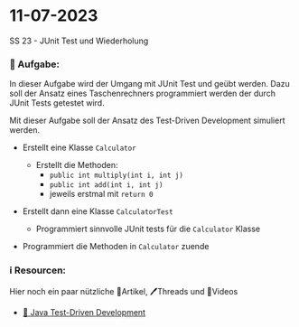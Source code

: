 # 11-07-2023
SS 23 - JUnit Test und Wiederholung

### 📝 Aufgabe:

In dieser Aufgabe wird der Umgang mit JUnit Test und geübt werden. Dazu soll der Ansatz eines Taschenrechners programmiert werden der durch JUnit Tests getestet wird.

Mit dieser Aufgabe soll der Ansatz des Test-Driven Development simuliert werden.

- Erstellt eine Klasse ```Calculator```
  - Erstellt die Methoden:
    - ```public int multiply(int i, int j)```
    - ```public int add(int i, int j)```
    - jeweils erstmal mit ```return 0```
    

- Erstellt dann eine Klasse ```CalculatorTest```
  - Programmiert sinnvolle JUnit tests für die ```Calculator``` Klasse
 
- Programmiert die Methoden in ```Calculator``` zuende




 


### ℹ️ Resourcen:
Hier noch ein paar nützliche 📃Artikel, 🖊️Threads und 🎥Videos

- [📃 Java Test-Driven Development](https://openbook.rheinwerk-verlag.de/javainsel/21_002.html)
